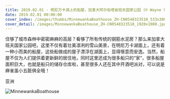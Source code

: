 ```yaml
---
title: 2019.02.01 - 明尼万卡湖上的船屋，加拿大阿尔伯塔省班夫国家公园 (© Wayne Simpson/All Canada Photos/Superstock)
date: 2019.02.01 00:00:00
cover_index: /images/thumbs/MinnewankaBoathouse_ZH-CN0548323518_533x300.jpg
cover_detail: /images/MinnewankaBoathouse_ZH-CN0548323518_1920x1080.jpg
---
```


住够了城市森林中密密麻麻的高层？看够了所有传统的钢筋水泥房？那么来加拿大班夫国家公园吧，这里不仅有着壮美凛冽的雪山美景，在明尼万卡湖面上，还有着一种小而美的船屋，这些船做成的屋子漂浮在湖面上，显得惬意而安逸。当然，船屋不仅为人们提供着更新鲜的居住地，同时这里还成为很多船只的“家”，很多船屋面积巨大，也就是船只的储存仓库啦，甚至很多人还在其中开酒吧派对，可以说是麻雀虽小五脏俱全哦！

亚洲

![MinnewankaBoathouse](/images/MinnewankaBoathouse_ZH-CN0548323518_1920x1080.jpg)
